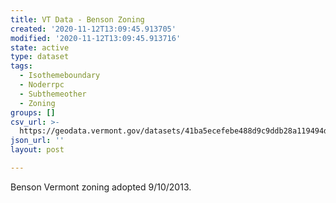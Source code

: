 ```yaml
---
title: VT Data - Benson Zoning
created: '2020-11-12T13:09:45.913705'
modified: '2020-11-12T13:09:45.913716'
state: active
type: dataset
tags:
  - Isothemeboundary
  - Noderrpc
  - Subthemeother
  - Zoning
groups: []
csv_url: >-
  https://geodata.vermont.gov/datasets/41ba5ecefebe488d9c9ddb28a119494d_0.csv?outSR=%7B%22latestWkid%22%3A3857%2C%22wkid%22%3A102100%7D
json_url: ''
layout: post

---
```

Benson Vermont zoning adopted 9/10/2013.
